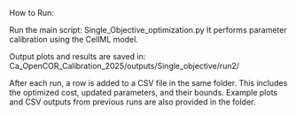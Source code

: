 How to Run:

Run the main script: Single_Objective_optimization.py
 It performs parameter calibration using the CellML model.

Output plots and results are saved in:
Ca_OpenCOR_Calibration_2025/outputs/Single_objective/run2/

After each run, a row is added to a CSV file in the same folder.
 This includes the optimized cost, updated parameters, and their bounds.
Example plots and CSV outputs from previous runs are also provided in the folder.

